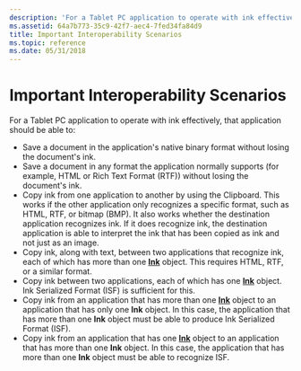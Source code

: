 ```yaml
---
description: 'For a Tablet PC application to operate with ink effectively, that application should be able to:'
ms.assetid: 64a7b773-35c9-42f7-aec4-7fed34fa84d9
title: Important Interoperability Scenarios
ms.topic: reference
ms.date: 05/31/2018
---
```


# Important Interoperability Scenarios

For a Tablet PC application to operate with ink effectively, that application should be able to:

-   Save a document in the application's native binary format without losing the document's ink.
-   Save a document in any format the application normally supports (for example, HTML or Rich Text Format (RTF)) without losing the document's ink.
-   Copy ink from one application to another by using the Clipboard. This works if the other application only recognizes a specific format, such as HTML, RTF, or bitmap (BMP). It also works whether the destination application recognizes ink. If it does recognize ink, the destination application is able to interpret the ink that has been copied as ink and not just as an image.
-   Copy ink, along with text, between two applications that recognize ink, each of which has more than one [**Ink**](inkdisp-class.md) object. This requires HTML, RTF, or a similar format.
-   Copy ink between two applications, each of which has one [**Ink**](inkdisp-class.md) object. Ink Serialized Format (ISF) is sufficient for this.
-   Copy ink from an application that has more than one [**Ink**](inkdisp-class.md) object to an application that has only one **Ink** object. In this case, the application that has more than one **Ink** object must be able to produce Ink Serialized Format (ISF).
-   Copy ink from an application that has one [**Ink**](inkdisp-class.md) object to an application that has more than one **Ink** object. In this case, the application that has more than one **Ink** object must be able to recognize ISF.

 

 



